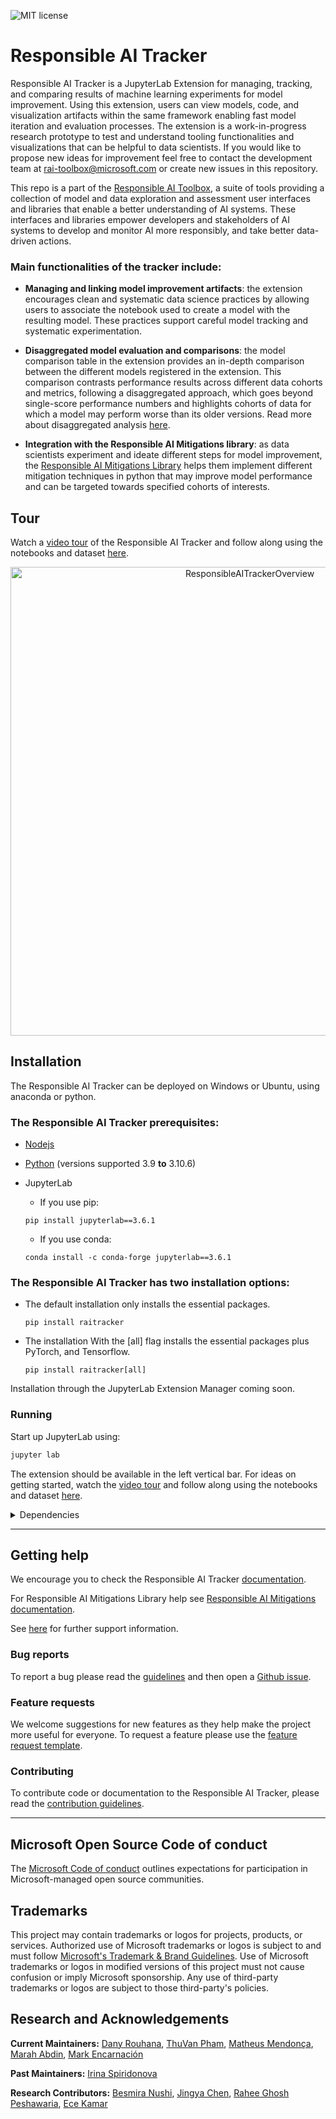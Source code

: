 ![MIT license](https://img.shields.io/badge/License-MIT-blue.svg)

# Responsible AI Tracker

Responsible AI Tracker is a JupyterLab Extension for managing, tracking, and comparing results of machine learning experiments for model improvement. Using this extension, users can view models, code, and visualization artifacts within the same framework enabling fast model iteration and evaluation processes. The extension is a work-in-progress research prototype to test and understand tooling functionalities and visualizations that can be helpful to data scientists. If you would like to propose new ideas for improvement feel free to contact the development team at [rai-toolbox@microsoft.com](mailto:rai-toolbox@microsoft.com) or create new issues in this repository.

This repo is a part of the [Responsible AI Toolbox](https://github.com/microsoft/responsible-ai-toolbox#responsible-ai-toolbox), a suite of tools providing a collection of model and data exploration and assessment user interfaces and libraries that enable a better understanding of AI systems. These interfaces and libraries empower developers and stakeholders of AI systems to develop and monitor AI more responsibly, and take better data-driven actions.

### Main functionalities of the tracker include:

- **Managing and linking model improvement artifacts**: the extension encourages clean and systematic data science practices by allowing users to associate the notebook used to create a model with the resulting model. These practices support careful model tracking and systematic experimentation.

- **Disaggregated model evaluation and comparisons**: the model comparison table in the extension provides an in-depth comparison between the different models registered in the extension. This comparison contrasts performance results across different data cohorts and metrics, following a disaggregated approach, which goes beyond single-score performance numbers and highlights cohorts of data for which a model may perform worse than its older versions. Read more about disaggregated analysis [here](https://responsible-ai-toolbox-tracker.readthedocs.io/en/latest/basics_disaggregated.html).

- **Integration with the Responsible AI Mitigations library**: as data scientists experiment and ideate different steps for model improvement, the [Responsible AI Mitigations Library](https://github.com/microsoft/responsible-ai-toolbox-mitigations) helps them implement different mitigation techniques in python that may improve model performance and can be targeted towards specified cohorts of interests.

## Tour

Watch a [video tour](https://www.youtube.com/watch?v=jN6LWFzSLaU) of the Responsible AI Tracker and follow along using the notebooks and dataset [here](./tour).
<p align="center">
<img src="./docs/imgs/RAI%20Tracker%20full%20view.png" alt="ResponsibleAITrackerOverview" width="750"/>



## Installation

The Responsible AI Tracker can be deployed on Windows or Ubuntu, using anaconda or python.

### The Responsible AI Tracker prerequisites:

- [Nodejs](https://nodejs.org/)
- [Python](https://www.python.org/downloads/) (versions supported 3.9 **to** 3.10.6)

- JupyterLab
  - If you use pip:
  ```shell
  pip install jupyterlab==3.6.1
  ```
  - If you use conda:
  ```shell
  conda install -c conda-forge jupyterlab==3.6.1
  ```

### The Responsible AI Tracker has two installation options:

- The default installation only installs the essential packages.

  ```shell
  pip install raitracker
  ```

- The installation With the [all] flag installs the essential packages plus PyTorch, and Tensorflow.
  ```shell
  pip install raitracker[all]
  ```

Installation through the JupyterLab Extension Manager coming soon. 

### Running

Start up JupyterLab using:

```bash
jupyter lab
```

The extension should be available in the left vertical bar. For ideas on getting started, watch the [video tour](https://www.youtube.com/watch?v=jN6LWFzSLaU) and follow along using the notebooks and dataset [here](./tour).
 
<details><summary>Dependencies</summary>
<ul>

<li>jupyterlab</li>
<li>fluentui</li>
<li>nodejs</li>
<li>react</li>
<li>redux</li>
<li>lumino</li>
<li>lodash</li>
<li>babel</li>
<li>codeMirror</li>
<li>webpack</li>
<li>mlflow</li>
<li>numpy</li>
<li>pandas</li>
<li>scikit-learn</li>
<li>pytorch</li>
</ul>
</details>

---

## Getting help

We encourage you to check the Responsible AI Tracker [documentation](https://responsible-ai-toolbox-tracker.readthedocs.io/en/latest/). 

For Responsible AI Mitigations Library help see [Responsible AI Mitigations documentation](https://responsible-ai-toolbox-mitigations.readthedocs.io/en/latest/).  

See [here](https://github.com/microsoft/responsible-ai-toolbox-tracker/blob/main/SUPPORT.md) for further support information.


### Bug reports

To report a bug please read the [guidelines](https://responsible-ai-toolbox-tracker.readthedocs.io/en/latest/) and then open a [Github issue](https://github.com/microsoft/responsible-ai-toolbox-tracker/issues/new). 


### Feature requests

We welcome suggestions for new features as they help make the project more useful for everyone. To request a feature please use the [feature request template](https://github.com/microsoft/responsible-ai-toolbox-tracker/labels/enhancement).

### Contributing

To contribute code or documentation to the Responsible AI Tracker, please read the [contribution guidelines](https://github.com/microsoft/responsible-ai-toolbox-tracker/blob/main/CONTRIBUTING.md).

---

## Microsoft Open Source Code of conduct

The [Microsoft  Code of conduct](https://github.com/microsoft/responsible-ai-toolbox-tracker/blob/main/CODE_OF_CONDUCT.md) outlines expectations for participation in Microsoft-managed open source communities.


## Trademarks

This project may contain trademarks or logos for projects, products, or services. Authorized use of Microsoft 
trademarks or logos is subject to and must follow 
[Microsoft's Trademark & Brand Guidelines](https://www.microsoft.com/en-us/legal/intellectualproperty/trademarks/usage/general).
Use of Microsoft trademarks or logos in modified versions of this project must not cause confusion or imply Microsoft sponsorship.
Any use of third-party trademarks or logos are subject to those third-party's policies.

## Research and Acknowledgements

**Current Maintainers:** [Dany Rouhana](https://github.com/danyrouh), [ThuVan Pham](https://www.microsoft.com/en-us/research/people/thuvanp/), [Matheus Mendonça](https://github.com/mrfmendonca), [Marah Abdin](https://github.com/marah-abdin), [Mark Encarnación](https://github.com/markenc)

**Past Maintainers:** [Irina Spiridonova](https://github.com/irinasp)

**Research Contributors:** [Besmira Nushi](https://github.com/nushib), [Jingya Chen](https://www.jingyachen.net/), [Rahee Ghosh Peshawaria](https://github.com/raghoshMSFT), [Ece Kamar](https://www.ecekamar.com/)
